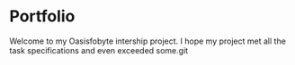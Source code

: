 # Portfolio
Welcome to my Oasisfobyte intership project. I hope my project met all the task specifications and even exceeded some.git 